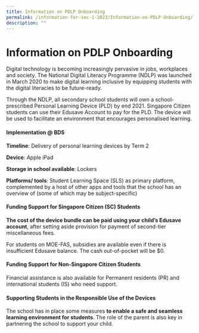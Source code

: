 ```yaml
---
title: Information on PDLP Onboarding
permalink: /information-for-sec-1-2023/Information-on-PDLP-Onboarding/
description: ""
---
```

Information on PDLP Onboarding
==============================

Digital technology is becoming increasingly pervasive in jobs, workplaces and society. The National Digital Literacy Programme (NDLP) was launched in March 2020 to make digital learning inclusive by equipping students with the digital literacies to be future-ready.  

  

Through the NDLP, all secondary school students will own a school-prescribed Personal Learning Device (PLD) by end 2021. Singapore Citizen students can use their Edusave Account to pay for the PLD. The device will be used to facilitate an environment that encourages personalised learning.

#### **Implementation @ BDS** 
<b>Timeline</b>: Delivery of personal learning devices by Term 2  

  

<b>Device</b>: Apple iPad  

  

<b>Storage in school available</b>: Lockers  

  

<b>Platforms/ tools</b>: Student Learning Space (SLS) as primary platform, complemented by a host of other apps and tools that the school has an overview of (some of which may be subject-specific)


#### **Funding Support for Singapore Citizen (SC) Students**

**The cost of the device bundle can be paid using your child’s Edusave account**, after setting aside provision for payment of second-tier miscellaneous fees.  

  

For students on MOE-FAS, subsidies are available even if there is insufficient Edusave balance. The cash out-of-pocket will be $0.  

  

#### **Funding Support for Non-Singapore Citizen Students**

Financial assistance is also available for Permanent residents (PR) and international students (IS) who need support.  

  

#### **Supporting Students in the Responsible Use of the Devices**

The school has in place some measures **to enable a safe and seamless learning environment for students**. The role of the parent is also key in partnering the school to support your child.